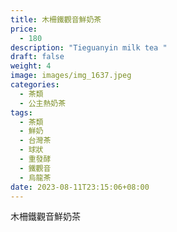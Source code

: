 ```yaml
---
title: 木柵鐵觀音鮮奶茶
price:
  - 180
description: "Tieguanyin milk tea "
draft: false
weight: 4
image: images/img_1637.jpeg
categories:
  - 茶類
  - 公主熱奶茶
tags:
  - 茶類
  - 鮮奶
  - 台灣茶
  - 球狀
  - 重發酵
  - 鐵觀音
  - 烏龍茶
date: 2023-08-11T23:15:06+08:00
---
```


 木柵鐵觀音鮮奶茶
